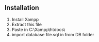 ## Installation
1. Install Xampp <br/>
2. Extract this file <br/>
3. Paste in C:\Xampp\htdocs\
4. import database file.sql in from DB folder

